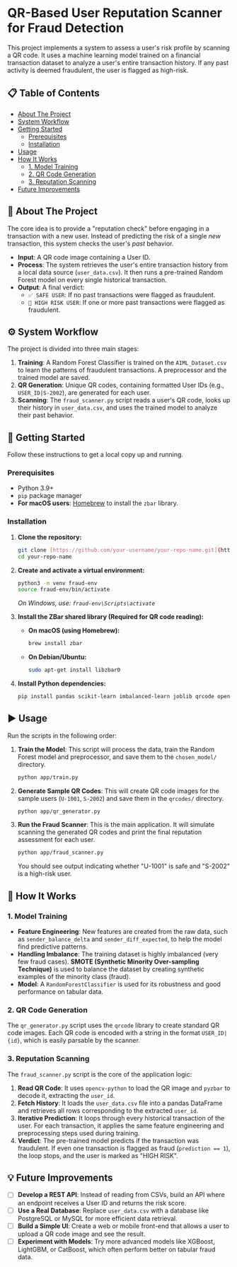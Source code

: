 # QR-Based User Reputation Scanner for Fraud Detection

This project implements a system to assess a user's risk profile by scanning a QR code. It uses a machine learning model trained on a financial transaction dataset to analyze a user's entire transaction history. If any past activity is deemed fraudulent, the user is flagged as high-risk.



## 📋 Table of Contents

- [About The Project](#about-the-project)
- [System Workflow](#system-workflow)
- [Getting Started](#getting-started)
  - [Prerequisites](#prerequisites)
  - [Installation](#installation)
- [Usage](#usage)
- [How It Works](#how-it-works)
  - [1. Model Training](#1-model-training)
  - [2. QR Code Generation](#2-qr-code-generation)
  - [3. Reputation Scanning](#3-reputation-scanning)
- [Future Improvements](#future-improvements)

## 🌟 About The Project

The core idea is to provide a "reputation check" before engaging in a transaction with a new user. Instead of predicting the risk of a single *new* transaction, this system checks the user's *past* behavior.

- **Input**: A QR code image containing a User ID.
- **Process**: The system retrieves the user's entire transaction history from a local data source (`user_data.csv`). It then runs a pre-trained Random Forest model on every single historical transaction.
- **Output**: A final verdict:
    - `✅ SAFE USER`: If no past transactions were flagged as fraudulent.
    - `🚨 HIGH RISK USER`: If one or more past transactions were flagged as fraudulent.

## ⚙️ System Workflow

The project is divided into three main stages:

1.  **Training**: A Random Forest Classifier is trained on the `AIML_Dataset.csv` to learn the patterns of fraudulent transactions. A preprocessor and the trained model are saved.
2.  **QR Generation**: Unique QR codes, containing formatted User IDs (e.g., `USER_ID|S-2002`), are generated for each user.
3.  **Scanning**: The `fraud_scanner.py` script reads a user's QR code, looks up their history in `user_data.csv`, and uses the trained model to analyze their past behavior.

## 🚀 Getting Started

Follow these instructions to get a local copy up and running.

### Prerequisites

- Python 3.9+
- `pip` package manager
- **For macOS users**: [Homebrew](https://brew.sh/) to install the `zbar` library.

### Installation

1.  **Clone the repository:**
    ```bash
    git clone [https://github.com/your-username/your-repo-name.git](https://github.com/your-username/your-repo-name.git)
    cd your-repo-name
    ```

2.  **Create and activate a virtual environment:**
    ```bash
    python3 -m venv fraud-env
    source fraud-env/bin/activate
    ```
    *On Windows, use: `fraud-env\Scripts\activate`*

3.  **Install the ZBar shared library (Required for QR code reading):**
    -   **On macOS (using Homebrew):**
        ```bash
        brew install zbar
        ```
    -   **On Debian/Ubuntu:**
        ```bash
        sudo apt-get install libzbar0
        ```

4.  **Install Python dependencies:**
    ```bash
    pip install pandas scikit-learn imbalanced-learn joblib qrcode opencv-python pyzbar
    ```

## ▶️ Usage

Run the scripts in the following order:

1.  **Train the Model**:
    This script will process the data, train the Random Forest model and preprocessor, and save them to the `chosen_model/` directory.
    ```bash
    python app/train.py
    ```

2.  **Generate Sample QR Codes**:
    This will create QR code images for the sample users (`U-1001`, `S-2002`) and save them in the `qrcodes/` directory.
    ```bash
    python app/qr_generator.py
    ```

3.  **Run the Fraud Scanner**:
    This is the main application. It will simulate scanning the generated QR codes and print the final reputation assessment for each user.
    ```bash
    python app/fraud_scanner.py
    ```
    You should see output indicating whether "U-1001" is safe and "S-2002" is a high-risk user.

## 🧠 How It Works

### 1. Model Training

- **Feature Engineering**: New features are created from the raw data, such as `sender_balance_delta` and `sender_diff_expected`, to help the model find predictive patterns.
- **Handling Imbalance**: The training dataset is highly imbalanced (very few fraud cases). **SMOTE (Synthetic Minority Over-sampling Technique)** is used to balance the dataset by creating synthetic examples of the minority class (fraud).
- **Model**: A `RandomForestClassifier` is used for its robustness and good performance on tabular data.

### 2. QR Code Generation

The `qr_generator.py` script uses the `qrcode` library to create standard QR code images. Each QR code is encoded with a string in the format `USER_ID|{id}`, which is easily parsable by the scanner.

### 3. Reputation Scanning

The `fraud_scanner.py` script is the core of the application logic:
1.  **Read QR Code**: It uses `opencv-python` to load the QR image and `pyzbar` to decode it, extracting the `user_id`.
2.  **Fetch History**: It loads the `user_data.csv` file into a pandas DataFrame and retrieves all rows corresponding to the extracted `user_id`.
3.  **Iterative Prediction**: It loops through every historical transaction of the user. For each transaction, it applies the same feature engineering and preprocessing steps used during training.
4.  **Verdict**: The pre-trained model predicts if the transaction was fraudulent. If even one transaction is flagged as fraud (`prediction == 1`), the loop stops, and the user is marked as "HIGH RISK".

## 💡 Future Improvements

- [ ] **Develop a REST API**: Instead of reading from CSVs, build an API where an endpoint receives a User ID and returns the risk score.
- [ ] **Use a Real Database**: Replace `user_data.csv` with a database like PostgreSQL or MySQL for more efficient data retrieval.
- [ ] **Build a Simple UI**: Create a web or mobile front-end that allows a user to upload a QR code image and see the result.
- [ ] **Experiment with Models**: Try more advanced models like XGBoost, LightGBM, or CatBoost, which often perform better on tabular fraud data.